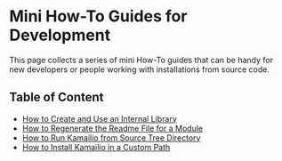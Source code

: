 # Mini How-To Guides for Development

This page collects a series of mini How-To guides that can be handy for
new developers or people working with installations from source code.

## Table of Content

-   [How to Create and Use an Internal
    Library](internal-lib.md)
-   [How to Regenerate the Readme File for a
    Module](module-readme.md)
-   [How to Run Kamailio from Source Tree
    Directory](source-tree-run.md)
-   [How to Install Kamailio in a Custom
    Path](install-custom-path.md)

